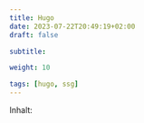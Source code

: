 ```yaml
---
title: Hugo
date: 2023-07-22T20:49:19+02:00
draft: false

subtitle: 

weight: 10

tags: [hugo, ssg]
---
```


Inhalt: